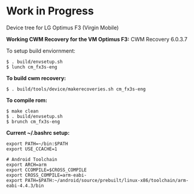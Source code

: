 Work in Progress
================

Device tree for LG Optimus F3 (Virgin Mobile)

**Working CWM Recovery for the VM Optimus F3:**
CWM Recovery 6.0.3.7

To setup build enviornment:
```
$ . build/envsetup.sh
$ lunch cm_fx3s-eng
```
**To build cwm recovery:**
```
$ . build/tools/device/makerecoveries.sh cm_fx3s-eng
```
**To compile rom:**
```
$ make clean
$ . build/envsetup.sh
$ brunch cm_fx3s-eng
```


**Current ~/.bashrc setup:**
```
export PATH=~/bin:$PATH
export USE_CCACHE=1

# Android Toolchain
export ARCH=arm
export CCOMPILE=$CROSS_COMPILE
export CROSS_COMPILE=arm-eabi-
export PATH=$PATH:~/android/source/prebuilt/linux-x86/toolchain/arm-eabi-4.4.3/bin
```

